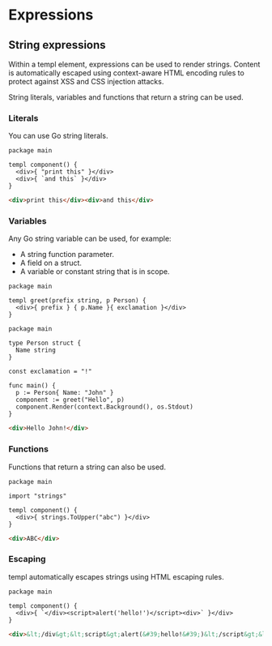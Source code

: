 # Expressions

## String expressions

Within a templ element, expressions can be used to render strings. Content is automatically escaped using context-aware HTML encoding rules to protect against XSS and CSS injection attacks.

String literals, variables and functions that return a string can be used. 

### Literals

You can use Go string literals.

```templ title="component.templ"
package main

templ component() {
  <div>{ "print this" }</div>
  <div>{ `and this` }</div>
}
```

```html title="Output"
<div>print this</div><div>and this</div>
```

### Variables

Any Go string variable can be used, for example:

* A string function parameter.
* A field on a struct.
* A variable or constant string that is in scope.

```templ title="/main.templ"
package main

templ greet(prefix string, p Person) {
  <div>{ prefix } { p.Name }{ exclamation }</div>
}
```

```templ title="main.go"
package main

type Person struct {
  Name string
}

const exclamation = "!"

func main() {
  p := Person{ Name: "John" }
  component := greet("Hello", p) 
  component.Render(context.Background(), os.Stdout)
}
```

```html title="Output"
<div>Hello John!</div>
```

### Functions

Functions that return a string can also be used.

```templ title="component.templ"
package main

import "strings"

templ component() {
  <div>{ strings.ToUpper("abc") }</div>
}
```

```html title="Output"
<div>ABC</div>
```

### Escaping

templ automatically escapes strings using HTML escaping rules.

```templ title="component.templ"
package main

templ component() {
  <div>{ `</div><script>alert('hello!')</script><div>` }</div>
}
```

```html title="Output"
<div>&lt;/div&gt;&lt;script&gt;alert(&#39;hello!&#39;)&lt;/script&gt;&lt;div&gt;</div>
```
